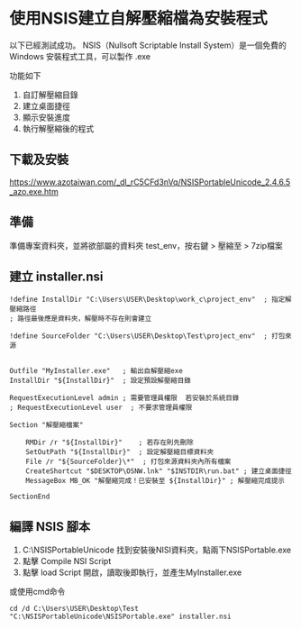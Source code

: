 # 使用NSIS建立自解壓縮檔為安裝程式

以下已經測試成功。
NSIS（Nullsoft Scriptable Install System）是一個免費的 Windows 安裝程式工具，可以製作 .exe

功能如下
1. 自訂解壓縮目錄
2. 建立桌面捷徑
3. 顯示安裝進度
4. 執行解壓縮後的程式

## 下載及安裝

https://www.azotaiwan.com/_dl_rC5CFd3nVq/NSISPortableUnicode_2.4.6.5_azo.exe.htm

## 準備
準備專案資料夾，並將欲部屬的資料夾 test_env，按右鍵 > 壓縮至 > 7zip檔案

## 建立 installer.nsi

```installer.nsi
!define InstallDir "C:\Users\USER\Desktop\work_c\project_env"  ; 指定解壓縮路徑
; 路徑最後應是資料夾，解壓時不存在則會建立

!define SourceFolder "C:\Users\USER\Desktop\Test\project_env"  ; 打包來源


Outfile "MyInstaller.exe"   ; 輸出自解壓縮exe
InstallDir "${InstallDir}"  ; 設定預設解壓縮目錄

RequestExecutionLevel admin ; 需要管理員權限  若安裝於系統目錄
; RequestExecutionLevel user  ; 不要求管理員權限

Section "解壓縮檔案"

    RMDir /r "${InstallDir}"    ; 若存在則先刪除
    SetOutPath "${InstallDir}"  ; 設定解壓縮目標資料夾
    File /r "${SourceFolder}\*"  ; 打包來源資料夾內所有檔案
    CreateShortcut "$DESKTOP\OSNW.lnk" "$INSTDIR\run.bat" ; 建立桌面捷徑
    MessageBox MB_OK "解壓縮完成！已安裝至 ${InstallDir}" ; 解壓縮完成提示

SectionEnd

```

## 編譯 NSIS 腳本

1. C:\NSISPortableUnicode 找到安裝後NISI資料夾，點兩下NSISPortable.exe
2. 點擊 Compile NSI Script
3. 點擊 load Script 開啟，讀取後即執行，並產生MyInstaller.exe

或使用cmd命令
```
cd /d C:\Users\USER\Desktop\Test
"C:\NSISPortableUnicode\NSISPortable.exe" installer.nsi
```

